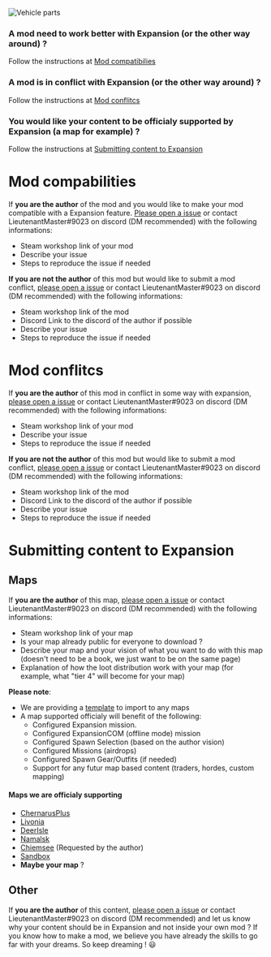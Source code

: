 ![Vehicle parts](https://i.imgur.com/Ol7JzmH.jpg)

### A mod need to work better with Expansion (or the other way around) ?
Follow the instructions at [Mod compatibilies](https://github.com/salutesh/DayZ-Expansion-Scripts/wiki/%5BModding%5D-Modders-Support-and-Requests#mod-compabilities)
### A mod is in conflict with Expansion (or the other way around) ?
Follow the instructions at [Mod conflitcs](https://github.com/salutesh/DayZ-Expansion-Scripts/wiki/%5BModding%5D-Modders-Support-and-Requests#mod-conflitcs)
### You would like your content to be officialy supported by Expansion (a map for example) ?
Follow the instructions at [Submitting content to Expansion](https://github.com/salutesh/DayZ-Expansion-Scripts/wiki/%5BModding%5D-Modders-Support-and-Requests#submitting-content-to-expansion)

# Mod compabilities
If **you are the author** of the mod and you would like to make your mod compatible with a Expansion feature. [Please open a issue](https://github.com/salutesh/DayZ-Expansion-Scripts/issues) or contact LieutenantMaster#9023 on discord (DM recommended) with the following informations:
- Steam workshop link of your mod
- Describe your issue
- Steps to reproduce the issue if needed

**If you are not the author** of this mod but would like to submit a mod conflict, [please open a issue](https://github.com/salutesh/DayZ-Expansion-Scripts/issues) or contact LieutenantMaster#9023 on discord (DM recommended) with the following informations:
- Steam workshop link of the mod
- Discord Link to the discord of the author if possible
- Describe your issue
- Steps to reproduce the issue if needed


# Mod conflitcs
If **you are the author** of this mod in conflict in some way with expansion, [please open a issue](https://github.com/salutesh/DayZ-Expansion-Scripts/issues) or contact LieutenantMaster#9023 on discord (DM recommended) with the following informations:
- Steam workshop link of your mod
- Describe your issue
- Steps to reproduce the issue if needed

**If you are not the author** of this mod but would like to submit a mod conflict, [please open a issue](https://github.com/salutesh/DayZ-Expansion-Scripts/issues) or contact LieutenantMaster#9023 on discord (DM recommended) with the following informations:
- Steam workshop link of the mod
- Discord Link to the discord of the author if possible
- Describe your issue
- Steps to reproduce the issue if needed

# Submitting content to Expansion

## Maps
If **you are the author** of this map, [please open a issue](https://github.com/salutesh/DayZ-Expansion-Scripts/issues) or contact LieutenantMaster#9023 on discord (DM recommended) with the following informations:
- Steam workshop link of your map
- Is your map already public for everyone to download ?
- Describe your map and your vision of what you want to do with this map (doesn't need to be a book, we just want to be on the same page)
- Explanation of how the loot distribution work with your map (for example, what "tier 4" will become for your map)

**Please note**:
- We are providing a [template](https://github.com/ExpansionModTeam/DayZ-Expansion-Missions/tree/master/Expansion%20Template) to import to any maps
- A map supported officialy will benefit of the following:
  - Configured Expansion mission.
  - Configured ExpansionCOM (offline mode) mission
  - Configured Spawn Selection (based on the author vision)
  - Configured Missions (airdrops)
  - Configured Spawn Gear/Outfits (if needed)
  - Support for any futur map based content (traders, hordes, custom mapping)

####  Maps we are officialy supporting
- [ChernarusPlus](https://store.steampowered.com/app/221100/DayZ/)
- [Livonia](https://store.steampowered.com/app/1151700/DayZ_Livonia/)
- [DeerIsle](https://steamcommunity.com/sharedfiles/filedetails/?id=1602372402)
- [Namalsk](https://steamcommunity.com/sharedfiles/filedetails/?id=2289456201)
- [Chiemsee](https://steamcommunity.com/sharedfiles/filedetails/?id=1580589252) (Requested by the author)
- [Sandbox](https://steamcommunity.com/sharedfiles/filedetails/?id=1558331009)
- **Maybe your map** ?

## Other
If **you are the author** of this content, [please open a issue](https://github.com/salutesh/DayZ-Expansion-Scripts/issues) or contact LieutenantMaster#9023 on discord (DM recommended) and let us know why your content should be in Expansion and not inside your own mod ? If you know how to make a mod, we believe you have already the skills to go far with your dreams. So keep dreaming ! 😃 